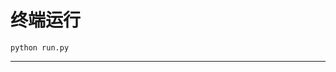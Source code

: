 # 终端运行

```shell
python run.py
```
**************************************************************************************************************************************************************************************************************************************************************************************************************************************************************************************************************************************************************************************************************************************************************************************************************************************************************************************************************************************************************************************************************************************************************************************************************************************************************************************************************************************************************************************************************************************************************************************************************************************************************************